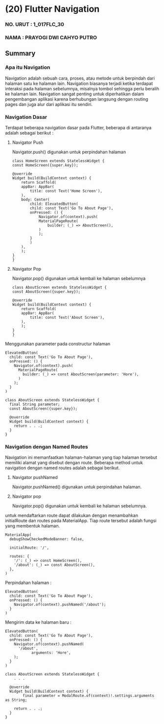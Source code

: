# (20) Flutter Navigation

### NO. URUT : 1_017FLC_30

### NAMA : PRAYOGI DWI CAHYO PUTRO

## Summary

### **Apa itu Navigation**
Navigation adalah sebuah cara, proses, atau metode untuk berpindah dari halaman satu ke halaman lain. Navigation biasanya terjadi ketika terdapat interaksi pada halaman sebelumnya, misalnya tombol sehingga perlu beralih ke halaman lain. Navigation sangat penting untuk diperhatikan dalam pengembangan aplikasi karena berhubungan langsung dengan routing pages dan juga alur dari aplikasi itu sendiri.

### **Navigation Dasar**
Terdapat beberapa navigation dasar pada Flutter, beberapa di antaranya adalah sebagai berikut : 

1. Navigator Push
    
    Navigator.push() digunakan untuk perpindahan halaman
    ```
    class HomeScreen extends StatelessWidget {
    const HomeScreen({super.key});

    @override
    Widget build(BuildContext context) {
        return Scaffold(
        appBar: AppBar(
            title: const Text('Home Screen'),
        ),
        body: Center(
            child: ElevatedButton(
            child: const Text('Go To About Page'),
            onPressed: () {
                Navigator.of(context).push(
                MaterialPageRoute(
                    builder: (_) => AboutScreen(),
                )
                );
            }
            )
        ),
        );
    }
    }
    ```
2. Navigator Pop 
    
    Navigator.pop() digunakan untuk kembali ke halaman sebelumnya
    ```
    class AboutScreen extends StatelessWidget {
    const AboutScreen({super.key});

    @override
    Widget build(BuildContext context) {
        return Scaffold(
        appBar: AppBar(
            title: const Text('About Screen'),
        ),
        );
    }
    }
    ```

Menggunakan parameter pada constructur halaman
```
ElevatedButton(
  child: const Text('Go To About Page'),
  onPressed: () {
    Navigator.of(context).push(
      MaterialPageRoute(
        builder: (_) => const AboutScreen(parameter: 'Hore'),
      )
    );
  }
)
```

```
class AboutScreen extends StatelessWidget {
  final String parameter;
  const AboutScreen({super.key});

  @override
  Widget build(BuildContext context) {
    return . . .;
  }
}
```

### **Navigation dengan Named Routes**
Navigation ini memanfaatkan halaman-halaman yang tiap halaman tersebut memiliki alamat yang disebut dengan route. Beberapa method untuk navigation dengan named routes adalah sebagai berikut.

1. Navigator pushNamed
    
    Navigator.pushNamed() digunakan untuk perpindahan halaman.
2. Navigator pop

    Navigator.pop() digunakan untuk kembali ke halaman sebelumnya.

untuk mendaftarkan route dapat dilakukan dengan menambahkan initialRoute dan routes pada MaterialApp. Tiap route tersebut adalah fungsi yang membentuk halaman.

```
MaterialApp(
  debugShowCheckedModeBanner: false,

  initialRoute: '/',

  routes: {
    '/': (_) => const HomeScreen(),
    '/about': (_) => const AboutScreen(),
  },
)
```

Perpindahan halaman :
```
ElevatedButton(
  child: const Text('Go To About Page'),
  onPressed: () {
    Navigator.of(context).pushNamed('/about');
  }
)
```

Mengirim data ke halaman baru :
```
ElevatedButton(
  child: const Text('Go To About Page'),
  onPressed: () {
    Navigator.of(context).pushNamed(
      '/about',
			arguments: 'Hore',
    );
  }
)
```

```
class AboutScreen extends StatelessWidget {
	. . .

  @override
  Widget build(BuildContext context) {
		final parameter = ModalRoute.of(context)!.settings.arguments as String;

    return . . .;
  }
}
```